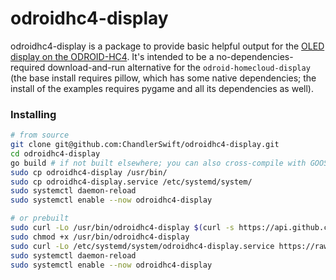 # odroidhc4-display

odroidhc4-display is a package to provide basic helpful output for the
[OLED display on the ODROID-HC4](https://wiki.odroid.com/odroid-hc4/application_note/oled).
It's intended to be a no-dependencies-required download-and-run alternative for
the `odroid-homecloud-display` (the base install requires pillow, which has some
native dependencies; the install of the examples requires pygame and all its
dependencies as well).

### Installing
```sh
# from source
git clone git@github.com:ChandlerSwift/odroidhc4-display.git
cd odroidhc4-display
go build # if not built elsewhere; you can also cross-compile with GOOS=linux GOARCH=arm64
sudo cp odroidhc4-display /usr/bin/
sudo cp odroidhc4-display.service /etc/systemd/system/
sudo systemctl daemon-reload
sudo systemctl enable --now odroidhc4-display

# or prebuilt
sudo curl -Lo /usr/bin/odroidhc4-display $(curl -s https://api.github.com/repos/ChandlerSwift/odroidhc4-display/releases/latest | jq -r ".assets[0].browser_download_url") 
sudo chmod +x /usr/bin/odroidhc4-display
sudo curl -Lo /etc/systemd/system/odroidhc4-display.service https://raw.githubusercontent.com/ChandlerSwift/odroidhc4-display/main/odroidhc4-display.service
sudo systemctl daemon-reload
sudo systemctl enable --now odroidhc4-display
```
